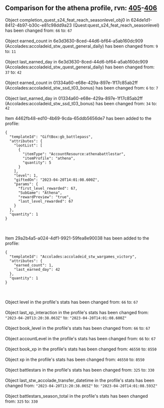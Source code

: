 ## Comparison for the athena profile, rvn: [405](https://github.com/PRO100KatYT/FortniteProfileRevisions/tree/main/profiles/athena/405%20athena.json)-[406](https://github.com/PRO100KatYT/FortniteProfileRevisions/tree/main/profiles/athena/406%20athena.json)

Object completion_quest_s24_feat_reach_seasonlevel_obj0 in 624de1d1-8412-4b97-b30c-e81c98dd9a23 (Quest:quest_s24_feat_reach_seasonlevel) has been changed from: `66` to: `67`
<br><br>
Object earned_count in 6e3d3630-8ced-44d6-bf64-a5ab160dc909 (Accolades:accoladeid_stw_quest_general_daily) has been changed from: `9` to: `11`
<br><br>
Object last_earned_day in 6e3d3630-8ced-44d6-bf64-a5ab160dc909 (Accolades:accoladeid_stw_quest_general_daily) has been changed from: `37` to: `42`
<br><br>
Object earned_count in 01334a60-e68e-429a-897e-1f17c85ab2ff (Accolades:accoladeid_stw_ssd_t03_bonus) has been changed from: `6` to: `7`
<br><br>
Object last_earned_day in 01334a60-e68e-429a-897e-1f17c85ab2ff (Accolades:accoladeid_stw_ssd_t03_bonus) has been changed from: `34` to: `42`
<br><br>
Item 4462fb48-ed10-4b69-9cda-65ddb5656de7 has been added to the profile:

```
{
  "templateId": "GiftBox:gb_battlepass",
  "attributes": {
    "lootList": [
      {
        "itemType": "AccountResource:athenabattlestar",
        "itemProfile": "athena",
        "quantity": 5
      }
    ],
    "level": 1,
    "giftedOn": "2023-04-20T14:01:08.600Z",
    "params": {
      "first_level_rewarded": 67,
      "SubGame": "Athena",
      "rewardPreview": "true",
      "last_level_rewarded": 67
    }
  },
  "quantity": 1
}
```

<br><br>
Item 29a2b4a5-a024-4df1-9921-59fea8e90038 has been added to the profile:

```
{
  "templateId": "Accolades:accoladeid_stw_wargames_victory",
  "attributes": {
    "earned_count": 1,
    "last_earned_day": 42
  },
  "quantity": 1
}
```

<br><br>
Object level in the profile's stats has been changed from: `66` to: `67`
<br><br>
Object last_xp_interaction in the profile's stats has been changed from: `"2023-04-20T13:20:38.063Z"` to: `"2023-04-20T14:01:08.600Z"`
<br><br>
Object book_level in the profile's stats has been changed from: `66` to: `67`
<br><br>
Object accountLevel in the profile's stats has been changed from: `66` to: `67`
<br><br>
Object book_xp in the profile's stats has been changed from: `46550` to: `8550`
<br><br>
Object xp in the profile's stats has been changed from: `46550` to: `8550`
<br><br>
Object battlestars in the profile's stats has been changed from: `325` to: `330`
<br><br>
Object last_stw_accolade_transfer_datetime in the profile's stats has been changed from: `"2023-04-20T13:20:38.065Z"` to: `"2023-04-20T14:01:08.593Z"`
<br><br>
Object battlestars_season_total in the profile's stats has been changed from: `325` to: `330`
<br><br>

